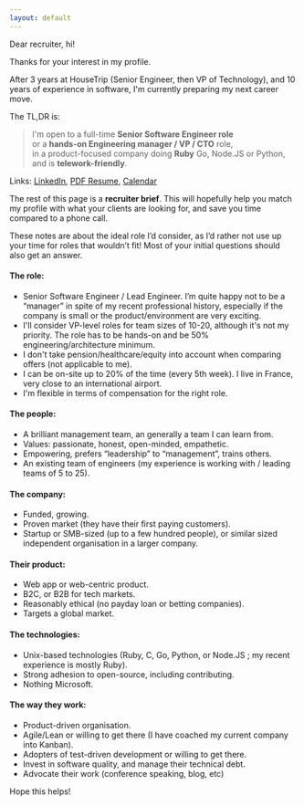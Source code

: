 ```yaml
---
layout: default
---
```



Dear recruiter, hi!

Thanks for your interest in my profile.

After 3 years at HouseTrip (Senior Engineer, then VP of Technology), and 10
years of experience in software, I'm currently preparing my next career move.

The TL,DR is:

> I'm open to a full-time **Senior Software Engineer role**<br/>
> or a **hands-on
> Engineering manager / VP / CTO** role, <br/>
> in a product-focused company doing **Ruby** Go,
> Node.JS or Python, <br/>
> and is **telework-friendly**.

Links: [LinkedIn](http://linkedin.com/in/mezis), [PDF
Resume](http://cl.ly/3C2G3Y06161s), [Calendar](http://doodle.com/mezis)

The rest of this page is a **recruiter brief**. This will hopefully help you
match my profile with what your clients are looking for, and save you time
compared to a phone call.

These notes are about the ideal role I’d consider, as I’d rather not use up
your time for roles that wouldn’t fit! Most of your initial questions should
also get an answer.


#### The role:

* Senior Software Engineer / Lead Engineer.  I’m quite happy not to be a
  “manager” in spite of my recent professional history, especially if the
  company is small or the product/environment are very exciting.
* I'll consider VP-level roles for team sizes of 10-20, although it's not my
  priority.  The role has to be hands-on and be 50% engineering/architecture
  minimum.
* I don't take pension/healthcare/equity into account when comparing offers (not
  applicable to me).
* I can be on-site up to 20% of the time (every 5th week). I live in France,
  very close to an international airport.
* I'm flexible in terms of compensation for the right role.


#### The people:

* A brilliant management team, an generally a team I can learn from.
* Values: passionate, honest, open-minded, empathetic.
* Empowering, prefers “leadership” to “management”, trains others.
* An existing team of engineers (my experience is working with / leading teams
  of 5 to 25).


#### The company:

* Funded, growing.
* Proven market (they have their first paying customers).
* Startup or SMB-sized (up to a few hundred people), or similar sized
  independent organisation in a larger company.


#### Their product:


* Web app or web-centric product.
* B2C, or B2B for tech markets.
* Reasonably ethical (no payday loan or betting companies).
* Targets a global market.


#### The technologies:


* Unix-based technologies (Ruby, C, Go, Python, or Node.JS ; my recent
  experience is mostly Ruby).
* Strong adhesion to open-source, including contributing.
* Nothing Microsoft.


#### The way they work:


* Product-driven organisation.
* Agile/Lean or willing to get there (I have coached my current company into Kanban).
* Adopters of test-driven development or willing to get there.
* Invest in software quality, and manage their technical debt.
* Advocate their work (conference speaking, blog, etc)

Hope this helps!

